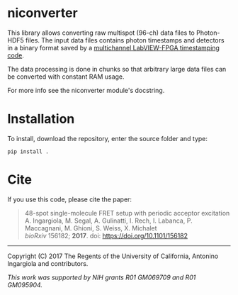 # niconverter

This library allows converting raw multispot (96-ch) data files to Photon-HDF5 files. 
The input data files contains photon timestamps and detectors in a binary format
saved by a [multichannel LabVIEW-FPGA timestamping code](https://github.com/multispot-software/MultichannelTimestamper).

The data processing is done in chunks so that
arbitrary large data files can be converted with constant RAM usage.

For more info see the niconverter module's docstring.

# Installation

To install, download the repository, enter the source folder and type:

`pip install .`

# Cite

If you use this code, please cite the paper:

> 48-spot single-molecule FRET setup with periodic acceptor excitation <br>
> A. Ingargiola, M. Segal, A. Gulinatti, I. Rech, I. Labanca, P. Maccagnani, M. Ghioni, S. Weiss, X. Michalet <br>
> *bioRxiv* 156182; **2017**. doi: https://doi.org/10.1101/156182

----
Copyright (C) 2017 The Regents of the University of California, Antonino Ingargiola and contributors.

*This work was supported by NIH grants R01 GM069709 and R01 GM095904.*
